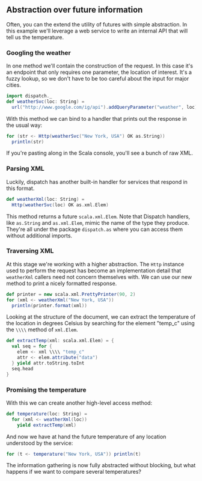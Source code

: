Abstraction over future information
-------------------------------------

Often, you can the extend the utility of futures with simple
abstraction. In this example we'll leverage a web service to write an
internal API that will tell us the temperature.

### Googling the weather

In one method we'll contain the construction of the request. In this
case it's an endpoint that only requires one parameter, the location
of interest. It's a fuzzy lookup, so we don't have to be too careful
about the input for major cities.

```scala
import dispatch._
def weatherSvc(loc: String) =
  url("http://www.google.com/ig/api").addQueryParameter("weather", loc)
```

With this method we can bind to a handler that prints out the response
in the usual way:

```scala
for (str <- Http(weatherSvc("New York, USA") OK as.String))
  println(str)
```

If you're pasting along in the Scala console, you'll see a bunch of
raw XML.

### Parsing XML

Luckily, dispatch has another built-in handler for services that
respond in this format.

```scala
def weatherXml(loc: String) =
  Http(weatherSvc(loc) OK as.xml.Elem)
```

This method returns a future `scala.xml.Elem`. Note that Dispatch
handlers, like `as.String` and `as.xml.Elem`, mimic the name of the
type they produce. They're all under the package `dispatch.as` where
you can access them without additional imports.

### Traversing XML

At this stage we're working with a higher abstraction. The `Http`
instance used to perform the request has become an implementation
detail that `weatherXml` callers need not concern themselves with. We
can use our new method to print a nicely formatted response.

```scala
def printer = new scala.xml.PrettyPrinter(90, 2)
for (xml <- weatherXml("New York, USA"))
  println(printer.format(xml))
```

Looking at the structure of the document, we can extract the
temperature of the location in degrees Celsius by searching for the
element "temp_c" using the `\\\\` method of `xml.Elem`.

```scala
def extractTemp(xml: scala.xml.Elem) = {
  val seq = for {
    elem <- xml \\\\ "temp_c"
    attr <- elem.attribute("data")
  } yield attr.toString.toInt
  seq.head
}
```

### Promising the temperature

With this we can create another high-level access method:

```scala
def temperature(loc: String) =
  for (xml <- weatherXml(loc))
    yield extractTemp(xml)
```

And now we have at hand the future temperature of any location
understood by the service:


```scala
for (t <- temperature("New York, USA")) println(t)
```

The information gathering is now fully abstracted without blocking,
but what happens if we want to compare several temperatures?
